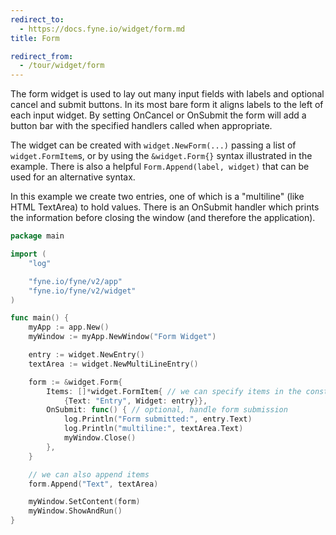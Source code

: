 ```yaml
---
redirect_to:
  - https://docs.fyne.io/widget/form.md
title: Form

redirect_from:
  - /tour/widget/form
---
```

The form widget is used to lay out many input fields with
labels and optional cancel and submit buttons. In its most
bare form it aligns labels to the left of each input widget.
By setting OnCancel or OnSubmit the form will add a button
bar with the specified handlers called when appropriate.

The widget can be created with `widget.NewForm(...)` passing
a list of `widget.FormItem`s, or by using the
`&widget.Form{}` syntax illustrated in the example.
There is also a helpful `Form.Append(label, widget)` that
can be used for an alternative syntax.

In this example we create two entries, one of which is a
"multiline" (like HTML TextArea) to hold values.
There is an OnSubmit handler which prints the information
before closing the window (and therefore the application).

```go
package main

import (
	"log"

	"fyne.io/fyne/v2/app"
	"fyne.io/fyne/v2/widget"
)

func main() {
	myApp := app.New()
	myWindow := myApp.NewWindow("Form Widget")

	entry := widget.NewEntry()
	textArea := widget.NewMultiLineEntry()

	form := &widget.Form{
		Items: []*widget.FormItem{ // we can specify items in the constructor
			{Text: "Entry", Widget: entry}},
		OnSubmit: func() { // optional, handle form submission
			log.Println("Form submitted:", entry.Text)
			log.Println("multiline:", textArea.Text)
			myWindow.Close()
		},
	}

	// we can also append items
	form.Append("Text", textArea)

	myWindow.SetContent(form)
	myWindow.ShowAndRun()
}
```
